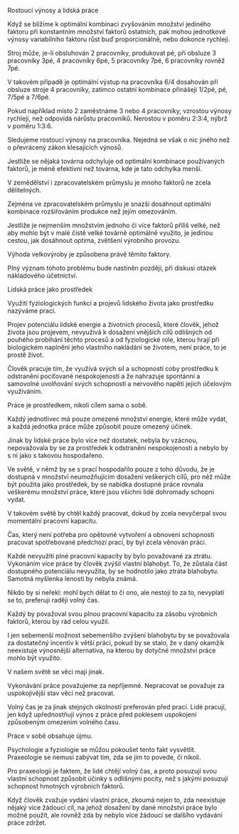 <prosody rate="slow" pitch="+15%">Rostoucí výnosy a lidská práce</prosody> <break time="1.2s" />

<emphasis level="moderate">Když se blížíme k optimální kombinaci zvyšováním množství jediného faktoru při konstantním množství faktorů ostatních, pak mohou jednotkové výnosy variabilního faktoru růst buď proporcionálně, nebo dokonce rychleji.</emphasis> <break time="0.7s" /> 

Stroj může, je-li obsluhován 2 pracovníky, produkovat <alias name="p">pé</alias>, při obsluze 3 pracovníky 3<alias name="p">pé</alias>, 4 pracovníky 6<alias name="p">pé</alias>, 5 pracovníky 7<alias name="p">pé</alias>, 6 pracovníky rovněž 7<alias name="p">pé</alias>. <break time="0.7s" /> 

V takovém případě je optimální výstup na pracovníka 6/4 dosahován při obsluze stroje 4 pracovníky, zatímco ostatní kombinace přinášejí 1/2<alias name="p">pé</alias>, <alias name="p">pé</alias>, 7/5<alias name="p">pé</alias> a 7/6<alias name="p">pé</alias>. <break time="0.7s" /> 

<prosody rate="95%">Pokud například místo 2 zaměstnáme 3 nebo 4 pracovníky, vzrostou výnosy rychleji, než odpovídá nárůstu pracovníků.</prosody> <break time="0.5s" /> Nerostou v poměru 2:3:4, nýbrž v poměru 1:3:6. <break time="0.6s" /> 

<emphasis level="strong">Sledujeme rostoucí výnosy na pracovníka. Nejedná se však o nic jiného než o převrácený zákon klesajících výnosů.</emphasis>

<break time="0.9s" />

Jestliže se nějaká továrna odchyluje od optimální kombinace používaných faktorů, je méně efektivní než továrna, kde je tato odchylka menší. <break time="0.6s" /> 

V zemědělství i zpracovatelském průmyslu je mnoho faktorů ne zcela dělitelných. <break time="0.5s" /> 

<emphasis level="moderate">Zejména ve zpracovatelském průmyslu je snazší dosáhnout optimální kombinace rozšiřováním produkce než jejím omezováním.</emphasis> <break time="0.7s" /> 

Jestliže je nejmenším množstvím jednoho či více faktorů příliš velké, než aby mohlo být v malé čistě velké továrně optimálně využito, je jedinou cestou, jak dosáhnout optima, zvětšení výrobního provozu.

<break time="0.7s" />

<emphasis level="strong">Výhoda velkovýroby je způsobena právě těmito faktory.</emphasis>

<break time="0.7s" />

Plný význam tohoto problému bude nastíněn později, při diskusi otázek nákladového účetnictví.

<break time="0.8s" />

<prosody rate="slow" pitch="+15%">Lidská práce jako prostředek</prosody> <break time="1.0s" />

<prosody rate="95%">Využití fyziologických funkcí a projevů lidského života jako prostředku nazýváme prací.</prosody> <break time="0.6s" /> 

Projev potenciálu lidské energie a životních procesů, které člověk, jehož života jsou projevem, nevyužívá k dosažení vnějších cílů odlišných od pouhého probíhání těchto procesů a od fyziologické role, kterou hrají při biologickém naplnění jeho vlastního nakládání se životem, není práce, to je prostě život.

<break time="0.9s" />

<prosody rate="90%">Člověk pracuje tím, že využívá svých sil a schopností coby prostředku k odstranění pociťované nespokojenosti a že nahrazuje spontánní a samovolné uvolňování svých schopností a nervového napětí jejich účelovým využíváním.</prosody> <break time="0.7s" /> 

<emphasis level="strong">Práce je prostředkem, nikoli cílem sama o sobě.</emphasis>

<break time="0.8s" />

Každý jednotlivec má pouze omezené množství energie, které může vydat, a každá jednotka práce může způsobit pouze omezený účinek. <break time="0.6s" /> 

Jinak by lidské práce bylo více než dostatek, nebyla by vzácnou, nepovažovala by se za prostředek k odstranění nespokojenosti a nebylo by s ní jako s takovou hospodařeno.

<break time="0.8s" />

Ve světě, v němž by se s prací hospodařilo pouze z toho důvodu, že je dostupná v množství neumožňujícím dosažení veškerých cílů, pro něž může být použita jako prostředek, by se nabídka dostupné práce rovnala veškerému množství práce, které jsou všichni lidé dohromady schopni vydat. <break time="0.7s" /> 

<emphasis level="moderate">V takovém světě by chtěl každý pracovat, dokud by zcela nevyčerpal svou momentální pracovní kapacitu.</emphasis> <break time="0.5s" /> 

Čas, který není potřeba pro opětovné vytvoření a obnovení schopnosti pracovat spotřebované předchozí prací, by byl zcela věnován práci. <break time="0.6s" /> 

Každé nevyužití plné pracovní kapacity by bylo považované za ztrátu. <break time="0.5s" /> Vykonáním více práce by člověk zvýšil vlastní blahobyt. <break time="0.4s" /> To, že zůstala část dostupného potenciálu nevyužita, by se hodnotilo jako ztráta blahobytu. <break time="0.5s" /> Samotná myšlenka lenosti by nebyla známá.

<break time="0.8s" />

Nikdo by si neřekl: mohl bych dělat to či ono, ale nestojí to za to, nevyplatí se to, preferuji raději volný čas. <break time="0.6s" /> 

Každý by považoval svou plnou pracovní kapacitu za zásobu výrobních faktorů, kterou by rád celou využil. <break time="0.5s" /> 

I jen sebemenší možnost sebemenšího zvýšení blahobytu by se považovala za dostatečný <alias name="incentiv">incentiv</alias> k větší práci, pokud by se stalo, že v daný okamžik neexistuje výnosnější alternativa, na kterou by dotyčné množství práce mohlo být využito.

<break time="0.9s" />

<emphasis level="strong">V našem světě se věci mají jinak.</emphasis> <break time="0.4s" /> 

<prosody rate="90%">Vykonávání práce považujeme za nepříjemné. <break time="0.4s" /> Nepracovat se považuje za uspokojivější stav věcí než pracovat.</prosody> <break time="0.6s" /> 

Volný čas je za jinak stejných okolností preferován před prací. <break time="0.5s" /> Lidé pracují, jen když upřednostňují výnos z práce před poklesem uspokojení způsobeným omezením volného času. <break time="0.6s" /> 

<emphasis level="moderate">Práce v sobě obsahuje újmu.</emphasis>

<break time="0.8s" />

Psychologie a fyziologie se můžou pokoušet tento fakt vysvětlit. <break time="0.5s" /> Praxeologie se nemusí zabývat tím, zda se jim to povede, či nikoli. <break time="0.6s" /> 

Pro <alias name="praxeologie">praxeologii</alias> je faktem, že lidé chtějí volný čas, a proto posuzují svou vlastní schopnost způsobit účinky s odlišnými pocity, než s jakými posuzují schopnost hmotných výrobních faktorů. <break time="0.7s" /> 

<prosody rate="90%" pitch="-5%">Když člověk zvažuje vydání vlastní práce, zkoumá nejen to, zda neexistuje nějaký více žádoucí cíl, na jehož dosažení by dané množství práce bylo možné použít, ale rovněž zda by nebylo více žádoucí se dalšího vydávání práce zdržet.</prosody>